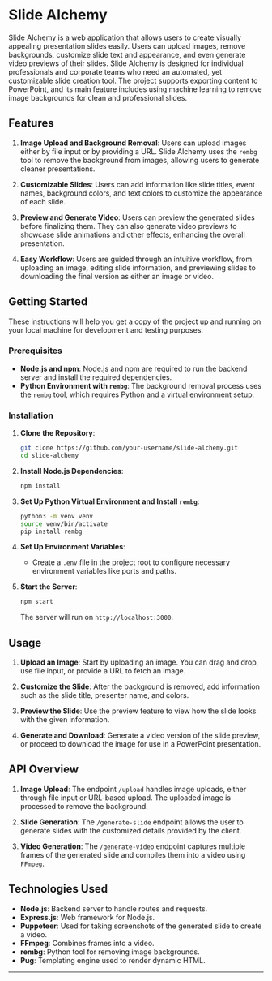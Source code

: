 # Slide Alchemy

Slide Alchemy is a web application that allows users to create visually appealing presentation slides easily. Users can upload images, remove backgrounds, customize slide text and appearance, and even generate video previews of their slides. Slide Alchemy is designed for individual professionals and corporate teams who need an automated, yet customizable slide creation tool. The project supports exporting content to PowerPoint, and its main feature includes using machine learning to remove image backgrounds for clean and professional slides.

## Features

1. **Image Upload and Background Removal**: Users can upload images either by file input or by providing a URL. Slide Alchemy uses the `rembg` tool to remove the background from images, allowing users to generate cleaner presentations.

2. **Customizable Slides**: Users can add information like slide titles, event names, background colors, and text colors to customize the appearance of each slide.

3. **Preview and Generate Video**: Users can preview the generated slides before finalizing them. They can also generate video previews to showcase slide animations and other effects, enhancing the overall presentation.

4. **Easy Workflow**: Users are guided through an intuitive workflow, from uploading an image, editing slide information, and previewing slides to downloading the final version as either an image or video.

## Getting Started

These instructions will help you get a copy of the project up and running on your local machine for development and testing purposes.

### Prerequisites

- **Node.js and npm**: Node.js and npm are required to run the backend server and install the required dependencies.
- **Python Environment with `rembg`**: The background removal process uses the `rembg` tool, which requires Python and a virtual environment setup.

### Installation

1. **Clone the Repository**:
   ```bash
   git clone https://github.com/your-username/slide-alchemy.git
   cd slide-alchemy
   ```

2. **Install Node.js Dependencies**:
   ```bash
   npm install
   ```

3. **Set Up Python Virtual Environment and Install `rembg`**:
   ```bash
   python3 -m venv venv
   source venv/bin/activate
   pip install rembg
   ```

4. **Set Up Environment Variables**:
   - Create a `.env` file in the project root to configure necessary environment variables like ports and paths.

5. **Start the Server**:
   ```bash
   npm start
   ```
   The server will run on `http://localhost:3000`.

## Usage

1. **Upload an Image**: Start by uploading an image. You can drag and drop, use file input, or provide a URL to fetch an image.

2. **Customize the Slide**: After the background is removed, add information such as the slide title, presenter name, and colors.

3. **Preview the Slide**: Use the preview feature to view how the slide looks with the given information.

4. **Generate and Download**: Generate a video version of the slide preview, or proceed to download the image for use in a PowerPoint presentation.

## API Overview

1. **Image Upload**: The endpoint `/upload` handles image uploads, either through file input or URL-based upload. The uploaded image is processed to remove the background.

2. **Slide Generation**: The `/generate-slide` endpoint allows the user to generate slides with the customized details provided by the client.

3. **Video Generation**: The `/generate-video` endpoint captures multiple frames of the generated slide and compiles them into a video using `FFmpeg`.

## Technologies Used

- **Node.js**: Backend server to handle routes and requests.
- **Express.js**: Web framework for Node.js.
- **Puppeteer**: Used for taking screenshots of the generated slide to create a video.
- **FFmpeg**: Combines frames into a video.
- **rembg**: Python tool for removing image backgrounds.
- **Pug**: Templating engine used to render dynamic HTML.

---

